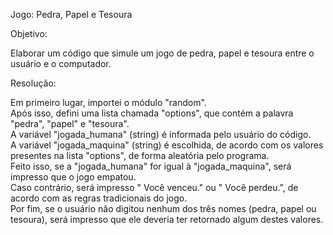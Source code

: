 Jogo: Pedra, Papel e Tesoura

Objetivo:

Elaborar um código que simule um jogo de pedra, papel e tesoura entre o usuário e o computador.   

Resolução:

Em primeiro lugar, importei o módulo "random".   
Após isso, defini uma lista chamada "options", que contém a palavra "pedra", "papel" e "tesoura".   
A variável "jogada_humana" (string) é informada pelo usuário do código.  
A variável "jogada_maquina" (string) é escolhida, de acordo com os valores presentes na lista "options", de forma aleatória pelo programa.   
Feito isso, se a "jogada_humana" for igual à "jogada_maquina", será impresso que o jogo empatou.   
Caso contrário, será impresso " Você venceu." ou " Você perdeu.", de acordo com as regras tradicionais do jogo.  
Por fim, se o usuário não digitou nenhum dos três nomes (pedra, papel ou tesoura), será impresso que ele deveria ter retornado algum destes valores.
